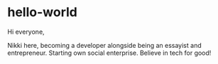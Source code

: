 # hello-world

Hi everyone, 

Nikki here, becoming a developer alongside being an essayist and entrepreneur. Starting own 
social enterprise. Believe in tech for good! 
